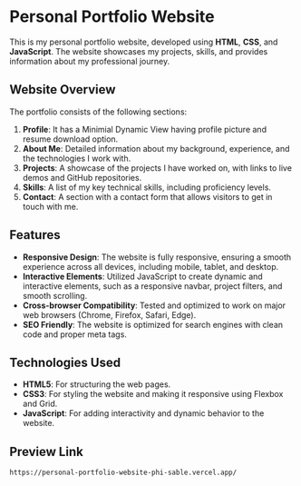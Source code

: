 # Personal Portfolio Website

This is my personal portfolio website, developed using **HTML**, **CSS**, and **JavaScript**. The website showcases my projects, skills, and provides information about my professional journey.

## Website Overview

The portfolio consists of the following sections:
1. **Profile**: It has a Minimial Dynamic View having profile picture and resume download option.
2. **About Me**: Detailed information about my background, experience, and the technologies I work with.
3. **Projects**: A showcase of the projects I have worked on, with links to live demos and GitHub repositories.
4. **Skills**: A list of my key technical skills, including proficiency levels.
5. **Contact**: A section with a contact form that allows visitors to get in touch with me.

## Features

- **Responsive Design**: The website is fully responsive, ensuring a smooth experience across all devices, including mobile, tablet, and desktop.
- **Interactive Elements**: Utilized JavaScript to create dynamic and interactive elements, such as a responsive navbar, project filters, and smooth scrolling.
- **Cross-browser Compatibility**: Tested and optimized to work on major web browsers (Chrome, Firefox, Safari, Edge).
- **SEO Friendly**: The website is optimized for search engines with clean code and proper meta tags.

## Technologies Used

- **HTML5**: For structuring the web pages.
- **CSS3**: For styling the website and making it responsive using Flexbox and Grid.
- **JavaScript**: For adding interactivity and dynamic behavior to the website.
  

## Preview Link
    
    https://personal-portfolio-website-phi-sable.vercel.app/

